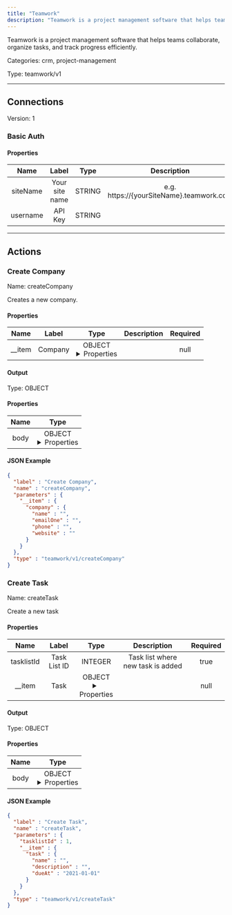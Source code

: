 ```yaml
---
title: "Teamwork"
description: "Teamwork is a project management software that helps teams collaborate, organize tasks, and track progress efficiently."
---
```


Teamwork is a project management software that helps teams collaborate, organize tasks, and track progress efficiently.


Categories: crm, project-management


Type: teamwork/v1

<hr />



## Connections

Version: 1


### Basic Auth

#### Properties

|      Name       |      Label     |     Type     |     Description     | Required |
|:---------------:|:--------------:|:------------:|:-------------------:|:--------:|
| siteName | Your site name | STRING | e.g. https://{yourSiteName}.teamwork.com | true |
| username | API Key | STRING |  | true |





<hr />



## Actions


### Create Company
Name: createCompany

Creates a new company.

#### Properties

|      Name       |      Label     |     Type     |     Description     | Required |
|:---------------:|:--------------:|:------------:|:-------------------:|:--------:|
| __item | Company | OBJECT <details> <summary> Properties </summary> {{STRING\(name), STRING\(emailOne), STRING\(phone), STRING\(website)}\(company)} </details> |  | null |


#### Output



Type: OBJECT


#### Properties

|     Name     |     Type     |
|:------------:|:------------:|
| body | OBJECT <details> <summary> Properties </summary> {STRING\(name), STRING\(emailOne), STRING\(phone), STRING\(website)} </details> |




#### JSON Example
```json
{
  "label" : "Create Company",
  "name" : "createCompany",
  "parameters" : {
    "__item" : {
      "company" : {
        "name" : "",
        "emailOne" : "",
        "phone" : "",
        "website" : ""
      }
    }
  },
  "type" : "teamwork/v1/createCompany"
}
```


### Create Task
Name: createTask

Create a new task

#### Properties

|      Name       |      Label     |     Type     |     Description     | Required |
|:---------------:|:--------------:|:------------:|:-------------------:|:--------:|
| tasklistId | Task List ID | INTEGER | Task list where new task is added | true |
| __item | Task | OBJECT <details> <summary> Properties </summary> {{STRING\(name), STRING\(description), DATE\(dueAt)}\(task)} </details> |  | null |


#### Output



Type: OBJECT


#### Properties

|     Name     |     Type     |
|:------------:|:------------:|
| body | OBJECT <details> <summary> Properties </summary> {STRING\(name), STRING\(description), STRING\(dueAt)} </details> |




#### JSON Example
```json
{
  "label" : "Create Task",
  "name" : "createTask",
  "parameters" : {
    "tasklistId" : 1,
    "__item" : {
      "task" : {
        "name" : "",
        "description" : "",
        "dueAt" : "2021-01-01"
      }
    }
  },
  "type" : "teamwork/v1/createTask"
}
```




